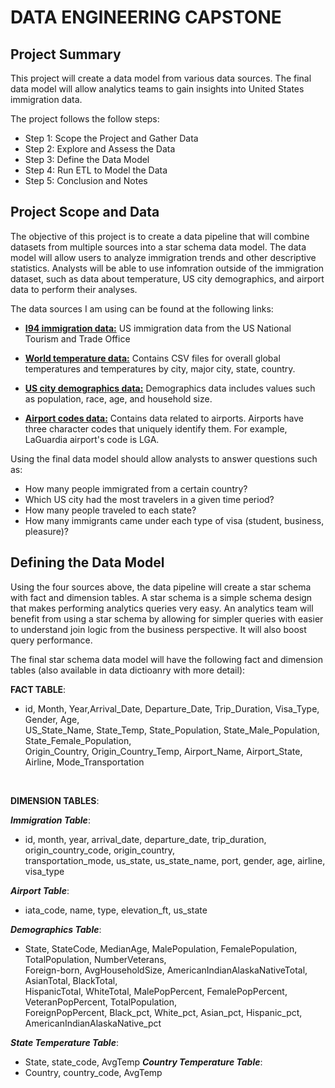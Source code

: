 # DATA ENGINEERING CAPSTONE

## Project Summary
This project will create a data model from various data sources. The final data model will allow analytics teams to gain insights into United States immigration data.

The project follows the follow steps:
* Step 1: Scope the Project and Gather Data
* Step 2: Explore and Assess the Data
* Step 3: Define the Data Model
* Step 4: Run ETL to Model the Data
* Step 5: Conclusion and Notes

## Project Scope and Data
The objective of this project is to create a data pipeline that will combine datasets from multiple sources into a star schema data model. The data model will allow users to analyze immigration trends and other descriptive statistics. Analysts will be able to use infomration outside of the immigration dataset, such as data about temperature, US city demographics, and airport data to perform their analyses.

The data sources I am using can be found at the following links:
- [__I94 immigration data:__](https://travel.trade.gov/research/reports/i94/historical/2016.html) US immigration data from the US National Tourism and Trade Office 

- [__World temperature data:__](https://www.kaggle.com/berkeleyearth/climate-change-earth-surface-temperature-data) Contains CSV files for overall global temperatures and temperatures by city, major city, state, country.

- [__US city demographics data:__](https://public.opendatasoft.com/explore/dataset/us-cities-demographics/export/) Demographics data includes values such as population, race, age, and household size.

- [__Airport codes data:__](https://datahub.io/core/airport-codes#data) Contains data related to airports. Airports have three character codes that uniquely identify them. For example, LaGuardia airport's code is LGA.   

Using the final data model should allow analysts to answer questions such as:
- How many people immigrated from a certain country?
- Which US city had the most travelers in a given time period?
- How many people traveled to each state?
- How many immigrants came under each type of visa (student, business, pleasure)?

## Defining the Data Model

Using the four sources above, the data pipeline will create a star schema with fact and dimension tables. A star schema is a simple schema design that makes performing analytics queries very easy. An analytics team will benefit from using a star schema by allowing for simpler queries with easier to understand join logic from the business perspective. It will also boost query performance.

The final star schema data model will have the following fact and dimension tables (also available in data dictioanry with more detail):

__FACT TABLE__: 

- id, Month, Year,Arrival_Date, Departure_Date, Trip_Duration, Visa_Type, Gender, Age, <br>US_State_Name, State_Temp, State_Population, State_Male_Population, State_Female_Population, <br>Origin_Country, Origin_Country_Temp, Airport_Name, Airport_State, Airline, Mode_Transportation

<br>

__DIMENSION TABLES__:

__*Immigration Table*__:
- id, month, year, arrival_date, departure_date, trip_duration, origin_country_code, origin_country,<br> transportation_mode, us_state, us_state_name, port, gender, age, airline, visa_type

__*Airport Table*__:
- iata_code, name, type, elevation_ft, us_state

__*Demographics Table*__:
- State, StateCode, MedianAge, MalePopulation, FemalePopulation, TotalPopulation, NumberVeterans, <br>Foreign-born, AvgHouseholdSize, AmericanIndianAlaskaNativeTotal, AsianTotal, BlackTotal,<br> HispanicTotal, WhiteTotal, MalePopPercent, FemalePopPercent, VeteranPopPercent, TotalPopulation,<br> ForeignPopPercent, Black_pct, White_pct, Asian_pct, Hispanic_pct, AmericanIndianAlaskaNative_pct

__*State Temperature Table*__:
- State, state_code, AvgTemp 
__*Country Temperature Table*__:
- Country, country_code, AvgTemp
